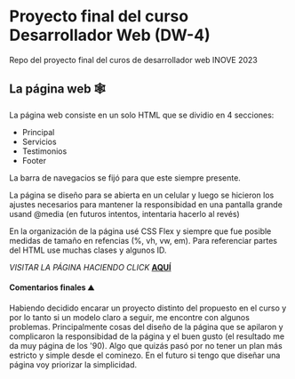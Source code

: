 # Proyecto final del curso Desarrollador Web (DW-4)
Repo del proyecto final del curos de desarrollador web INOVE 2023

## La página web 🕸️
La página web consiste en un solo HTML que se dividio en 4 secciones:
- Principal
- Servicios
- Testimonios
- Footer

La barra de navegacios se fijó para que este siempre presente.

La página se diseño para se abierta en un celular y luego se hicieron los ajustes necesarios para mantener la responsibidad en una pantalla grande usand @media
(en futuros intentos, intentaria hacerlo al revés)

En la organización de la página usé CSS Flex y siempre que fue posible medidas de tamaño en refencias (%, vh, vw, em). Para referenciar partes del HTML use muchas clases y algunos ID.

_VISITAR LA PÁGINA HACIENDO CLICK_ [**AQUÍ**](https://nervouscow.github.io/proyecto_web.github.io/)


#### **Comentarios finales** ⛰️
Habiendo decidido encarar un proyecto distinto del propuesto en el curso y por lo tanto si un modelo claro a seguir, me encontre con algunos problemas.
Principalmente cosas del diseño de la página que se apilaron y complicaron la responsibidad de la página y el buen gusto (el resultado me da muy página de los '90).
Algo que quizás pasó por no tener un plan más estricto y simple desde el cominezo.
En el futuro si tengo que diseñar una página voy priorizar la simplicidad.
